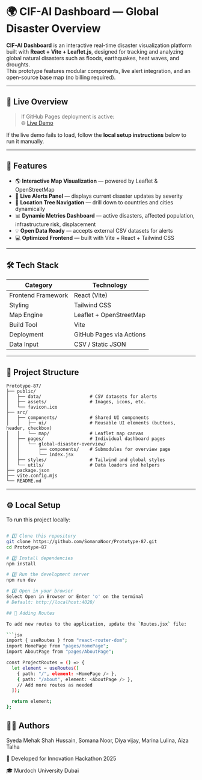 # 🌍 CIF-AI Dashboard — Global Disaster Overview

**CIF-AI Dashboard** is an interactive real-time disaster visualization platform built with **React + Vite + Leaflet.js**, designed for tracking and analyzing global natural disasters such as floods, earthquakes, heat waves, and droughts.  
This prototype features modular components, live alert integration, and an open-source base map (no billing required).

---

## 🚀 Live Overview

> If GitHub Pages deployment is active:  
> 🌐 [Live Demo](https://somananoor.github.io/Prototype-87/)

If the live demo fails to load, follow the **local setup instructions** below to run it manually.

---

## 🧩 Features

- 🌎 **Interactive Map Visualization** — powered by Leaflet & OpenStreetMap  
- 🔔 **Live Alerts Panel** — displays current disaster updates by severity  
- 🧭 **Location Tree Navigation** — drill down to countries and cities dynamically  
- 📊 **Dynamic Metrics Dashboard** — active disasters, affected population, infrastructure risk, displacement  
- 💡 **Open Data Ready** — accepts external CSV datasets for alerts  
- 💻 **Optimized Frontend** — built with Vite + React + Tailwind CSS

---

## 🛠️ Tech Stack

| Category | Technology |
|-----------|-------------|
| Frontend Framework | React (Vite) |
| Styling | Tailwind CSS |
| Map Engine | Leaflet + OpenStreetMap |
| Build Tool | Vite |
| Deployment | GitHub Pages via Actions |
| Data Input | CSV / Static JSON |

---

## 📁 Project Structure

```
Prototype-87/
├── public/
│   ├── data/                  # CSV datasets for alerts
│   ├── assets/                # Images, icons, etc.
│   └── favicon.ico
├── src/
│   ├── components/            # Shared UI components
│   │   ├── ui/                # Reusable UI elements (buttons, header, checkbox)
│   │   └── map/               # Leaflet map canvas
│   ├── pages/                 # Individual dashboard pages
│   │   └── global-disaster-overview/
│   │       ├── components/    # Submodules for overview page
│   │       └── index.jsx
│   ├── styles/                # Tailwind and global styles
│   └── utils/                 # Data loaders and helpers
├── package.json
├── vite.config.mjs
└── README.md
```

---

## ⚙️ Local Setup

To run this project locally:

```bash

# 1️⃣ Clone this repository
git clone https://github.com/SomanaNoor/Prototype-87.git
cd Prototype-87

# 2️⃣ Install dependencies
npm install

# 3️⃣ Run the development server
npm run dev

# 4️⃣ Open in your browser
Select Open in Browser or Enter 'o' on the terminal
# Default: http://localhost:4028/

## 🧩 Adding Routes

To add new routes to the application, update the `Routes.jsx` file:

```jsx
import { useRoutes } from "react-router-dom";
import HomePage from "pages/HomePage";
import AboutPage from "pages/AboutPage";

const ProjectRoutes = () => {
  let element = useRoutes([
    { path: "/", element: <HomePage /> },
    { path: "/about", element: <AboutPage /> },
    // Add more routes as needed
  ]);

  return element;
};
```

## 👩‍💻 Authors

Syeda Mehak Shah Hussain,
Somana Noor, 
Diya vijay, 
Marina Lulina, 
Aiza Talha

📍 Developed for Innovation Hackathon 2025

🎓 Murdoch University Dubai
